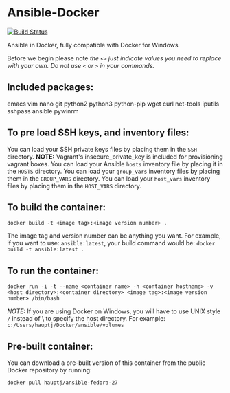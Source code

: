 # Ansible-Docker

[![Build Status](https://travis-ci.org/HauptJ/Ansible-Docker.svg?branch=master)](https://travis-ci.org/HauptJ/Ansible-Docker)

Ansible in Docker, fully compatible with Docker for Windows

Before we begin please note *the `<>` just indicate values you need to replace with your own. Do not use `<` or `>` in your commands.*

Included packages:
------------------

emacs
vim
nano
git
python2
python3
python-pip
wget
curl
net-tools
iputils
sshpass
ansible
pywinrm

To pre load SSH keys, and inventory files:
------------------------------------------
You can load your SSH private keys files by placing them in the `SSH` directory.
**NOTE:** Vagrant's insecure_private_key is included for provisioning vagrant boxes.
You can load your Ansible `hosts` inventory file by placing it in the `HOSTS` directory.
You can load your `group_vars` inventory files by placing them in the `GROUP_VARS` directory.
You can load your `host_vars` inventory files by placing them in the `HOST_VARS` directory.



To build the container:
-----------------------

```
docker build -t <image tag>:<image version number> .
```

The image tag and version number can be anything you want. For example, if you want to use: 
`ansible:latest`, your build command would be: `docker build -t ansible:latest . `


To run the container:
---------------------

```
docker run -i -t --name <container name> -h <container hostname> -v <host directory>:<container directory> <image tag>:<image version number> /bin/bash
```

*NOTE:* If you are using Docker on Windows, you will have to use UNIX style `/` instead of \ to specify the host directory. For example:
`c:/Users/hauptj/Docker/ansible/volumes`

Pre-built container:
--------------------

You can download a pre-built version of this container from the public Docker repository by running:

`docker pull hauptj/ansible-fedora-27`

